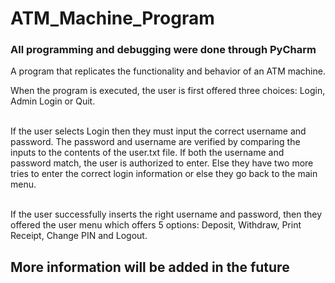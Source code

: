 # ATM_Machine_Program
### All programming and debugging were done through PyCharm
A program that replicates the functionality and behavior of an ATM machine.

When the program is executed, the user is first offered three choices: Login, Admin Login or Quit. <br><br>

If the user selects Login then they must input the correct username and password. The password and username are verified by comparing the inputs to the contents of the user.txt file. If both the username and password match, the user is authorized to enter. Else they have two more tries to enter the correct login information or else they go back to the main menu. <br><br> 

If the user successfully inserts the right username and password, then they offered the user menu which offers 5 options: Deposit, Withdraw, Print Receipt, Change PIN and Logout.

## More information will be added in the future

